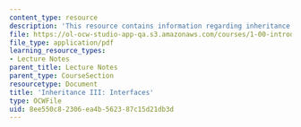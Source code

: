 ```yaml
---
content_type: resource
description: 'This resource contains information regarding inheritance III: interfaces.'
file: https://ol-ocw-studio-app-qa.s3.amazonaws.com/courses/1-00-introduction-to-computers-and-engineering-problem-solving-spring-2012/8ee550c82306ea4b562387c15d21db3d_MIT1_00S12_Lec_15.pdf
file_type: application/pdf
learning_resource_types:
- Lecture Notes
parent_title: Lecture Notes
parent_type: CourseSection
resourcetype: Document
title: 'Inheritance III: Interfaces'
type: OCWFile
uid: 8ee550c8-2306-ea4b-5623-87c15d21db3d
---
```

